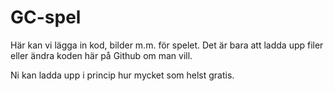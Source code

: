 # GC-spel
Här kan vi lägga in kod, bilder m.m. för spelet. Det är bara att ladda upp filer eller ändra koden här på Github om man vill.

Ni kan ladda upp i princip hur mycket som helst gratis. 
